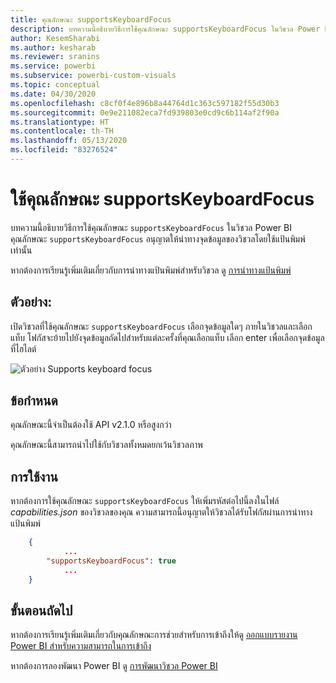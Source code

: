 ```yaml
---
title: คุณลักษณะ supportsKeyboardFocus
description: บทความนี้อธิบายวิธีการใช้คุณลักษณะ supportsKeyboardFocus ในวิชวล Power BI และข้อกำหนด
author: KesemSharabi
ms.author: kesharab
ms.reviewer: sranins
ms.service: powerbi
ms.subservice: powerbi-custom-visuals
ms.topic: conceptual
ms.date: 04/30/2020
ms.openlocfilehash: c8cf0f4e896b8a44764d1c363c597182f55d30b3
ms.sourcegitcommit: 0e9e211082eca7fd939803e0cd9c6b114af2f90a
ms.translationtype: HT
ms.contentlocale: th-TH
ms.lasthandoff: 05/13/2020
ms.locfileid: "83276524"
---
```

# <a name="use-the-supportskeyboardfocus-feature"></a>ใช้คุณลักษณะ supportsKeyboardFocus

บทความนี้อธิบายวิธีการใช้คุณลักษณะ `supportsKeyboardFocus` ในวิชวล Power BI
คุณลักษณะ `supportsKeyboardFocus` อนุญาตให้นำทางจุดข้อมูลของวิชวลโดยใช้แป้นพิมพ์เท่านั้น

หากต้องการเรียนรู้เพิ่มเติมเกี่ยวกับการนำทางแป้นพิมพ์สำหรับวิชวล ดู [การนำทางแป้นพิมพ์](../../create-reports/desktop-accessibility-consuming-tools.md#keyboard-navigation)

## <a name="example"></a>ตัวอย่าง:

เปิดวิชวลที่ใช้คุณลักษณะ `supportsKeyboardFocus` เลือกจุดข้อมูลใดๆ ภายในวิชวลและเลือกแท็บ โฟกัสจะย้ายไปยังจุดข้อมูลถัดไปสำหรับแต่ละครั้งที่คุณเลือกแท็บ เลือก enter เพื่อเลือกจุดข้อมูลที่ไฮไลต์

![ตัวอย่าง Supports keyboard focus](./media/supportskeyboardfocus-feature/supports-keyboard-focus-example.png)

## <a name="requirements"></a>ข้อกำหนด

คุณลักษณะนี้จำเป็นต้องใช้ API  v2.1.0 หรือสูงกว่า

คุณลักษณะนี้สามารถนำไปใช้กับวิชวลทั้งหมดยกเว้นวิชวลภาพ

## <a name="usage"></a>การใช้งาน

หากต้องการใช้คุณลักษณะ `supportsKeyboardFocus` ให้เพิ่มรหัสต่อไปนี้ลงในไฟล์ *capabilities.json* ของวิชวลของคุณ
ความสามารถนี้อนุญาตให้วิชวลได้รับโฟกัสผ่านการนำทางแป้นพิมพ์

```json
    {   
            ...
        "supportsKeyboardFocus": true
            ...
    }

```

## <a name="next-steps"></a>ขั้นตอนถัดไป

หากต้องการเรียนรู้เพิ่มเติมเกี่ยวกับคุณลักษณะการช่วยสำหรับการเข้าถึงให้ดู [ออกแบบรายงาน Power BI สำหรับความสามารถในการเข้าถึง](../../create-reports/desktop-accessibility-creating-reports.md)

หากต้องการลองพัฒนา Power BI ดู [การพัฒนาวิชวล Power BI](custom-visual-develop-tutorial.md)
